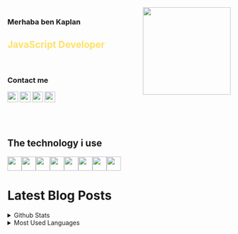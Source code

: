 <img src="https://media.giphy.com/media/XH9wwXfUXu91wAJwN5/source.gif" align="right" width="198" height="">

### Merhaba ben Kaplan
<font color="#FFE165">

## JavaScript Developer

</font>

<font color ="gray"><br></font>

### Contact me

[<img height="24" width="24" src="https://img.icons8.com/fluent/48/000000/linkedin-2.png"/>][linkedin]
[<img height="24" width="24" src="https://img.icons8.com/fluent/48/000000/twitter.png"/>][twitter]
[<img height="24" width="24" src="https://img.icons8.com/fluent/48/000000/email.png"/>][mail]
[<img height="24" width="24" src="https://img.icons8.com/color/48/000000/youtube-play.png"/>][youtube]

<br><br>

## The technology i use
<img height = "32" heigth ="32" src="https://img.icons8.com/color/48/000000/javascript.png"><img height = "32" heigth ="32" src="https://img.icons8.com/color/48/000000/html-5--v1.png"><img height = "32" heigth ="32" src="https://img.icons8.com/color/48/000000/css3.png"><img height = "32" heigth ="32" src="https://img.icons8.com/color/48/000000/python.png"><img height = "32" heigth ="32" src="https://img.icons8.com/color/96/000000/nodejs.png"><img height = "32" heigth ="32" src="https://img.icons8.com/plasticine/100/000000/bash.png"><img height = "32" heigth ="32" src="https://img.icons8.com/color/48/000000/amazon-web-services.png"><img height = "32" heigth ="32" src="https://img.icons8.com/color/48/000000/ubuntu--v1.png">

# Latest Blog Posts
<!-- BLOG-POST-LIST:START -->
<!-- BLOG-POST-LIST:END -->




<details>
<summary>Github Stats</summary>
<img src="https://github-readme-stats.vercel.app/api?username=kaplanark">

</details>

<details>
<summary>Most Used Languages</summary>

<img src="https://github-readme-stats.vercel.app/api/top-langs/?username=kaplanark&layout=compact">

</details>


[linkedin]: https://www.linkedin.com/in/kaplan-arkan-2a5747158/
[twitter]:https://twitter.com
[mail]:kaplan.arkan@gmail.com
[youtube]:https://www.youtube.com/
